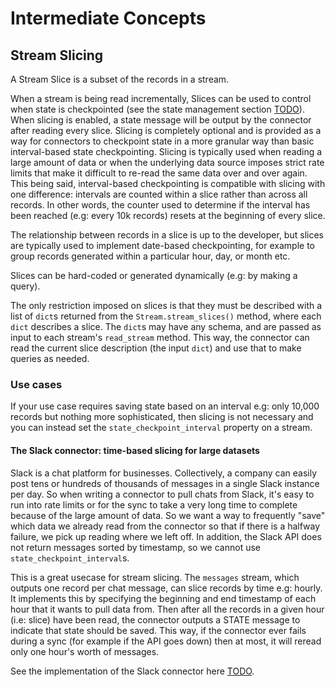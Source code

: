 # Intermediate Concepts
## Stream Slicing 
A Stream Slice is a subset of the records in a stream. 

When a stream is being read incrementally, Slices can be used to control when state is checkpointed (see the state management section [TODO]()). 
When slicing is enabled, a state message will be output by the connector after reading every slice. Slicing is completely optional and is provided as a way for connectors to checkpoint state in a more granular way than basic interval-based state checkpointing. Slicing is typically used when reading a large amount of data or when the underlying data source imposes strict rate limits that make it difficult to re-read the same data over and over again. This being said, interval-based checkpointing is compatible with slicing with one difference: intervals are counted within a slice rather than across all records. In other words, the counter used to determine if the interval has been reached (e.g: every 10k records) resets at the beginning of every slice.     

The relationship between records in a slice is up to the developer, but slices are typically used to implement date-based checkpointing,
for example to group records generated within a particular hour, day, or month etc. 

Slices can be hard-coded or generated dynamically (e.g: by making a query). 

The only restriction imposed on slices is that they must be described with a list of `dict`s returned from the `Stream.stream_slices()` method, where each `dict` describes a slice. The `dict`s may have any schema, and are passed as input to each stream's `read_stream` method. This way, the connector can read the current slice description (the input `dict`) and use that to make queries as needed.

### Use cases
If your use case requires saving state based on an interval e.g: only 10,000 records but nothing more sophisticated, then slicing is not necessary and you can instead set the `state_checkpoint_interval` property on a stream.

#### The Slack connector: time-based slicing for large datasets
Slack is a chat platform for businesses. Collectively, a company can easily post tens or hundreds of thousands of messages in a single 
Slack instance per day. So when writing a connector to pull chats from Slack, it's easy to run into rate limits or for the sync to take a very long 
time to complete because of the large amount of data. So we want a way to frequently "save" which data we already read from the connector so that if there is a halfway failure, we pick up reading where we left off. In addition, the Slack API does not return messages sorted by timestamp, so we cannot use `state_checkpoint_interval`s. 

This is a great usecase for stream slicing. The `messages` stream, which outputs one record per chat message, can slice records by time e.g: hourly. 
It implements this by specifying the beginning and end timestamp of each hour that it wants to pull data from. Then after all the records in a given
hour (i.e: slice) have been read, the connector outputs a STATE message to indicate that state should be saved. This way, if the connector
ever fails during a sync (for example if the API goes down) then at most, it will reread only one hour's worth of messages.   

See the implementation of the Slack connector here [TODO]().
